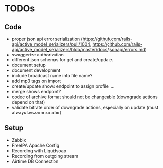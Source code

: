 # TODOs

## Code

* proper json api error serialization (https://github.com/rails-api/active_model_serializers/pull/1004,
  https://github.com/rails-api/active_model_serializers/blob/master/docs/jsonapi/errors.md)
* swaggerize authorization
* different json schemas for get and create/update.
* document setup
* document development
* include broadcast name into file name?
* add mp3 tags on import
* create/update shows endpoint to assign profile, ...
* merge shows endpoint?
* codec of archive format should not be changeable (downgrade actions depend on that)
* validate bitrate order of downgrade actions, especially on update (must always become smaller)


## Setup

* Zabbix
* FreeIPA Apache Config
* Recording with Liquidsoap
* Recording from outgoing stream
* Airtime DB Connection
